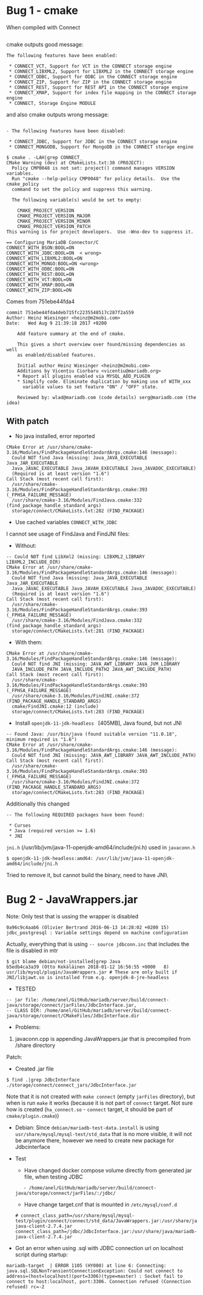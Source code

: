 # Bug 1 - cmake

When compiled with Connect
```
```
cmake outputs good message:
```
The following features have been enabled:

 * CONNECT_VCT, Support for VCT in the CONNECT storage engine
 * CONNECT_LIBXML2, Support for LIBXML2 in the CONNECT storage engine
 * CONNECT_ODBC, Support for ODBC in the CONNECT storage engine
 * CONNECT_ZIP, Support for ZIP in the CONNECT storage engine
 * CONNECT_REST, Support for REST API in the CONNECT storage engine
 * CONNECT_XMAP, Support for index file mapping in the CONNECT storage engine
 * CONNECT, Storage Engine MODULE

```
and also cmake outputs wrong message:
```

- The following features have been disabled:

 * CONNECT_JDBC, Support for JDBC in the CONNECT storage engine
 * CONNECT_MONGODB, Support for MongoDB in the CONNECT storage engine

$ cmake . -LAH|grep CONNECT_
CMake Warning (dev) at CMakeLists.txt:30 (PROJECT):
  Policy CMP0048 is not set: project() command manages VERSION variables.
  Run "cmake --help-policy CMP0048" for policy details.  Use the cmake_policy
  command to set the policy and suppress this warning.

  The following variable(s) would be set to empty:

    CMAKE_PROJECT_VERSION
    CMAKE_PROJECT_VERSION_MAJOR
    CMAKE_PROJECT_VERSION_MINOR
    CMAKE_PROJECT_VERSION_PATCH
This warning is for project developers.  Use -Wno-dev to suppress it.

== Configuring MariaDB Connector/C
CONNECT_WITH_BSON:BOOL=ON
CONNECT_WITH_JDBC:BOOL=ON  < wrong>
CONNECT_WITH_LIBXML2:BOOL=ON
CONNECT_WITH_MONGO:BOOL=ON <wrong>
CONNECT_WITH_ODBC:BOOL=ON
CONNECT_WITH_REST:BOOL=ON
CONNECT_WITH_VCT:BOOL=ON
CONNECT_WITH_XMAP:BOOL=ON
CONNECT_WITH_ZIP:BOOL=ON
```

Comes from 751ebe44fda4
```
commit 751ebe44fda4deb715fc2235548517c287f2a559
Author: Heinz Wiesinger <heinz@m2mobi.com>
Date:   Wed Aug 9 21:39:18 2017 +0200

    Add feature summary at the end of cmake.
    
    This gives a short overview over found/missing dependencies as well
    as enabled/disabled features.
    
    Initial author Heinz Wiesinger <heinz@m2mobi.com>
    Additions by Vicențiu Ciorbaru <vicentiu@mariadb.org>
    * Report all plugins enabled via MYSQL_ADD_PLUGIN
    * Simplify code. Eliminate duplication by making use of WITH_xxx
      variable values to set feature "ON" / "OFF" state.
    
    Reviewed by: wlad@mariadb.com (code details) serg@mariadb.com (the idea)

```

## With patch
- No java installed, error reported
```
CMake Error at /usr/share/cmake-3.16/Modules/FindPackageHandleStandardArgs.cmake:146 (message):
  Could NOT find Java (missing: Java_JAVA_EXECUTABLE Java_JAR_EXECUTABLE
  Java_JAVAC_EXECUTABLE Java_JAVAH_EXECUTABLE Java_JAVADOC_EXECUTABLE)
  (Required is at least version "1.6")
Call Stack (most recent call first):
  /usr/share/cmake-3.16/Modules/FindPackageHandleStandardArgs.cmake:393 (_FPHSA_FAILURE_MESSAGE)
  /usr/share/cmake-3.16/Modules/FindJava.cmake:332 (find_package_handle_standard_args)
  storage/connect/CMakeLists.txt:282 (FIND_PACKAGE)
```
- Use cached variables `CONNECT_WITH_JDBC`

I cannot see usage of FindJava and FindJNI files:
- Without:
```
-- Could NOT find LibXml2 (missing: LIBXML2_LIBRARY LIBXML2_INCLUDE_DIR) 
CMake Error at /usr/share/cmake-3.16/Modules/FindPackageHandleStandardArgs.cmake:146 (message):
  Could NOT find Java (missing: Java_JAVA_EXECUTABLE Java_JAR_EXECUTABLE
  Java_JAVAC_EXECUTABLE Java_JAVAH_EXECUTABLE Java_JAVADOC_EXECUTABLE)
  (Required is at least version "1.6")
Call Stack (most recent call first):
  /usr/share/cmake-3.16/Modules/FindPackageHandleStandardArgs.cmake:393 (_FPHSA_FAILURE_MESSAGE)
  /usr/share/cmake-3.16/Modules/FindJava.cmake:332 (find_package_handle_standard_args)
  storage/connect/CMakeLists.txt:281 (FIND_PACKAGE)
```

- With them:
```
CMake Error at /usr/share/cmake-3.16/Modules/FindPackageHandleStandardArgs.cmake:146 (message):
  Could NOT find JNI (missing: JAVA_AWT_LIBRARY JAVA_JVM_LIBRARY
  JAVA_INCLUDE_PATH JAVA_INCLUDE_PATH2 JAVA_AWT_INCLUDE_PATH)
Call Stack (most recent call first):
  /usr/share/cmake-3.16/Modules/FindPackageHandleStandardArgs.cmake:393 (_FPHSA_FAILURE_MESSAGE)
  /usr/share/cmake-3.16/Modules/FindJNI.cmake:372 (FIND_PACKAGE_HANDLE_STANDARD_ARGS)
  cmake/FindJNI.cmake:12 (include)
  storage/connect/CMakeLists.txt:283 (FIND_PACKAGE)
```

- Install `openjdk-11-jdk-headless ` [405MB], Java found, but not JNI
```
-- Found Java: /usr/bin/java (found suitable version "11.0.18", minimum required is "1.6") 
CMake Error at /usr/share/cmake-3.16/Modules/FindPackageHandleStandardArgs.cmake:146 (message):
  Could NOT find JNI (missing: JAVA_AWT_LIBRARY JAVA_AWT_INCLUDE_PATH)
Call Stack (most recent call first):
  /usr/share/cmake-3.16/Modules/FindPackageHandleStandardArgs.cmake:393 (_FPHSA_FAILURE_MESSAGE)
  /usr/share/cmake-3.16/Modules/FindJNI.cmake:372 (FIND_PACKAGE_HANDLE_STANDARD_ARGS)
  storage/connect/CMakeLists.txt:283 (FIND_PACKAGE)
```



Additionally this changed
```
-- The following REQUIRED packages have been found:

 * Curses
 * Java (required version >= 1.6)
 * JNI
```

`jni.h` (/usr/lib/jvm/java-11-openjdk-amd64/include/jni.h) used in `javaconn.h` 
```
$ openjdk-11-jdk-headless:amd64: /usr/lib/jvm/java-11-openjdk-amd64/include/jni.h
```
Tried to remove it, but cannot build the binary, need to have JNI\



# Bug 2 - JavaWrappers.jar

Note: Only test that is ussing the wrapper is disabled
```
0a96c9c4aab6 (Olivier Bertrand 2016-06-13 14:28:02 +0200 15) jdbc_postgresql : Variable settings depend on machine configuration
```
Actually, everything that is using `-- source jdbconn.inc` that includes the file is disabled in mtr

```
$ git blame debian/not-installed|grep Java
b5edb4ca3a39 (Otto Kekäläinen 2018-01-12 16:56:55 +0000   8) usr/lib/mysql/plugin/JavaWrappers.jar # These are only built if JNI/libjawt.so is installed from e.g. openjdk-8-jre-headless
```

- TESTED
```
-- jar file: /home/anel/GitHub/mariadb/server/build/connect-java/storage/connect/jarFiles/JdbcInterface.jar,
-- CLASS DIR: /home/anel/GitHub/mariadb/server/build/connect-java/storage/connect/CMakeFiles/JdbcInterface.dir

```

- Problems:
1. javaconn.cpp is appending JavaWrappers.jar that is precompiled from /share directory


Patch:
- Created .jar file
```
$ find .|grep JdbcInterface
./storage/connect/connect_jars/JdbcInterface.jar
```
Note that it is not created with `make connect` (empty `jarFiles` directory),
but when is run `make` it works (because it is not part of `connect` target.
Not sure how is created (`ha_connect.so` - `connect` target, it should be part of `cmake/plugin.cmake`))

- Debian:
Since `debian/mariadb-test-data.install` is using `usr/share/mysql/mysql-test/std_data` that is no more visible,
it will not be anymore there, however we need to create new package for Jdbcinterface


- Test
  - Have changed docker compose volume directly from generated jar file, when testing JDBC
  ```
     - /home/anel/GitHub/mariadb/server/build/connect-java/storage/connect/jarFiles/:/jdbc/
  ```
  - Have change target.cnf that is mounted in `/etc/mysql/conf.d`
  ```
  # connect_class_path=/usr/share/mysql/mysql-test/plugin/connect/connect/std_data/JavaWrappers.jar:/usr/share/java/mariadb-java-client-2.7.4.jar
  connect_class_path=/jdbc/JdbcInterface.jar:/usr/share/java/mariadb-java-client-2.7.4.jar
  ```

- Got an error when using .sql with JDBC connection url on localhost script during startup:
```
mariadb-target  | ERROR 1105 (HY000) at line 6: Connecting: java.sql.SQLNonTransientConnectionException: Could not connect to address=(host=localhost)(port=3306)(type=master) : Socket fail to connect to host:localhost, port:3306. Connection refused (Connection refused) rc=-2
```